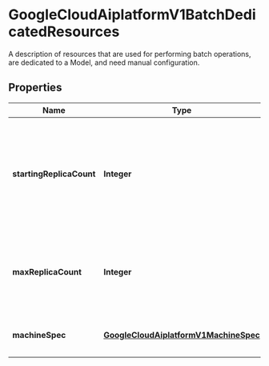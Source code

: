 

# GoogleCloudAiplatformV1BatchDedicatedResources

A description of resources that are used for performing batch operations, are dedicated to a Model, and need manual configuration.

## Properties

| Name | Type | Description | Notes |
|------------ | ------------- | ------------- | -------------|
|**startingReplicaCount** | **Integer** | Immutable. The number of machine replicas used at the start of the batch operation. If not set, Vertex AI decides starting number, not greater than max_replica_count |  [optional] |
|**maxReplicaCount** | **Integer** | Immutable. The maximum number of machine replicas the batch operation may be scaled to. The default value is 10. |  [optional] |
|**machineSpec** | [**GoogleCloudAiplatformV1MachineSpec**](GoogleCloudAiplatformV1MachineSpec.md) | Required. Immutable. The specification of a single machine. |  [optional] |



